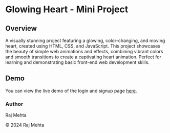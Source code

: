 # Glowing Heart - Mini Project

## Overview
A visually stunning project featuring a glowing, color-changing, and moving heart, created using HTML, CSS, and JavaScript. This project showcases the beauty of simple web animations and effects, combining vibrant colors and smooth transitions to create a captivating heart animation. Perfect for learning and demonstrating basic front-end web development skills.


## Demo
You can view the live demo of the login and signup page [here](https://m-raj-22.github.io/Mini-Glowing-Heart/).

### Author
Raj Mehta

© 2024 Raj Mehta
